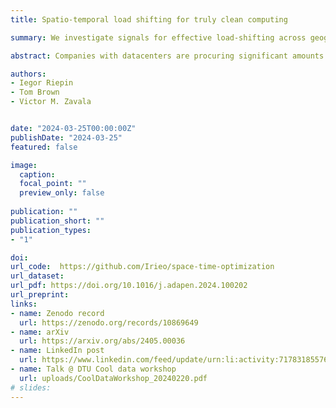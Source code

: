```yaml
---
title: Spatio-temporal load shifting for truly clean computing

summary: We investigate signals for effective load-shifting across geographically distributed datacenters operated by a company aiming for 24/7 Carbon-Free Energy matching.

abstract: Companies with datacenters are procuring significant amounts of renewable energy to reduce their carbon footprint. There is increasing interest in achieving 24/7 Carbon-Free Energy (CFE) matching in electricity usage, aiming to eliminate all carbon footprints associated with electricity consumption on an hourly basis. However, the variability of renewable energy resources poses significant challenges for achieving this goal. We explore the impact of shifting computing jobs and associated power loads both in time and between datacenter locations. We develop an optimization model to simulate a network of geographically distributed datacenters managed by a company leveraging spatio-temporal load flexibility to achieve 24/7 CFE matching. We isolate three signals relevant for informed use of load flexiblity -- varying average quality of renewable energy resources, low correlation between wind power generation over long distances due to different weather conditions, and lags in solar radiation peak due to Earth’s rotation. We illustrate that the location of datacenters and the time of year affect which signal drives an effective load-shaping strategy. The energy procurement and load-shifting decisions based on informed use of these signals facilitate the resource-efficiency and cost-effectiveness of clean computing—the costs of 24/7 CFE are reduced by 1.29±0.07 EUR/MWh for every additional percentage of flexible load. We provide practical guidelines on how companies with datacenters can leverage spatio-temporal load flexibility for truly clean computing. Our results and the open-source optimization model can also be useful for a broader variety of companies with flexible loads and an interest in eliminating their carbon footprint.

authors:
- Iegor Riepin
- Tom Brown
- Victor M. Zavala


date: "2024-03-25T00:00:00Z"
publishDate: "2024-03-25"
featured: false

image:
  caption:
  focal_point: ""
  preview_only: false
  
publication: ""
publication_short: ""
publication_types:
- "1"

doi:
url_code:  https://github.com/Irieo/space-time-optimization
url_dataset: 
url_pdf: https://doi.org/10.1016/j.adapen.2024.100202
url_preprint: 
links:
- name: Zenodo record
  url: https://zenodo.org/records/10869649
- name: arXiv
  url: https://arxiv.org/abs/2405.00036 
- name: LinkedIn post
  url: https://www.linkedin.com/feed/update/urn:li:activity:7178318557603143680/
- name: Talk @ DTU Cool data workshop
  url: uploads/CoolDataWorkshop_20240220.pdf
# slides:
---
```


